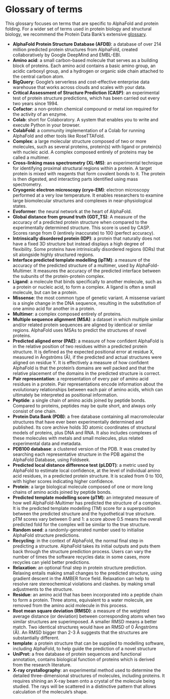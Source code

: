 # Glossary of terms

This glossary focuses on terms that are specific to AlphaFold and protein folding. For a wider set of terms used in protein biology and structural biology, we recommend the Protein Data Bank’s extensive [glossary](https://www.rcsb.org/docs/general-help/glossary).

* **AlphaFold Protein Structure Database (AFDB)**: a database of over 214 million predicted protein structures from AlphaFold, created collaboratively by Google DeepMind and EMBL-EBI.
* **Amino acid**: a small carbon-based molecule that serves as a building block of proteins. Each amino acid contains a basic amino group, an acidic carboxyl group, and a hydrogen or organic side chain attached to the central carbon atom.
* **BigQuery**: Google’s serverless and cost-effective enterprise data warehouse that works across clouds and scales with your data.
* **Critical Assessment of Structure Prediction (CASP)**: an experimental test of protein structure predictions, which has been carried out every two years since 1994.
* **Cofactor**: a non-protein chemical compound or metal ion required for the activity of an enzyme.
* **Colab**: short for Colaboratory. A system that enables you to write and execute Python in your browser.
* **ColabFold**: a community implementation of a Colab for running AlphaFold and other tools like RoseTTAFold.
* **Complex**: a large molecular structure composed of two or more molecules, such as several proteins, protein(s) with ligand or protein(s) with nucleic acid. A complex composed entirely of proteins may be called a multimer.
* **Cross-linking mass spectrometry (XL-MS)**: an experimental technique for identifying proximal structural regions within a protein. A target protein is mixed with reagents that form covalent bonds to it. The protein is then digested, and interacting parts identified using mass spectrometry.
* **Cryogenic electron microscopy (cryo-EM)**: electron microscopy performed at a very low temperature. It enables researchers to examine large biomolecular structures and complexes in near-physiological states.
* **Evoformer**: the neural network at the heart of AlphaFold.
* **Global distance from ground truth (GDT\_TS)**: A measure of the accuracy of a predicted protein structure when compared to the experimentally determined structure. This score is used by CASP. Scores range from 0 (entirely inaccurate) to 100 (perfect accuracy).
* **Intrinsically disordered protein (IDP)**: a protein that naturally does not have a fixed 3D structure but instead displays a high degree of flexibility. Some proteins have intrinsically disordered regions (IDRs) that sit alongside highly structured regions.
* **Interface predicted template modelling (ipTM)**: a measure of the accuracy of the predicted structure of a multimer, used by AlphaFold-Multimer. It measures the accuracy of the predicted interface between the subunits of the protein-protein complex.
* **Ligand**: a molecule that binds specifically to another molecule, such as a protein or nucleic acid, to form a complex. A ligand is often a small molecule, but can be a protein.
* **Missense**: the most common type of genetic variant. A missense variant is a single change in the DNA sequence, resulting in the substitution of one amino acid for another in a protein.
* **Multimer**: a complex composed entirely of proteins.
* **Multiple sequence alignment (MSA)**: a dataset in which multiple similar and/or related protein sequences are aligned by identical or similar regions. AlphaFold uses MSAs to predict the structures of novel proteins.
* **Predicted aligned error (PAE)**: a measure of how confident AlphaFold is in the relative position of two residues within a predicted protein structure. It is defined as the expected positional error at residue X, measured in Ångströms (Å), if the predicted and actual structures were aligned on residue Y. It is effectively a measure of how confident AlphaFold is that the protein’s domains are well packed and that the relative placement of the domains in the predicted structure is correct.
* **Pair representation**: a representation of every pair of amino acid residues in a protein. Pair representations encode information about the evolutionary relationships between each pair of amino acids, which can ultimately be interpreted as positional information.
* **Peptide**: a single chain of amino acids joined by peptide bonds. Compared to proteins, peptides may be quite short, and always only consist of one chain.
* **Protein Data Bank (PDB)**: a free database containing all macromolecular structures that have ever been experimentally determined and published. Its core archive holds 3D atomic coordinates of structural models of proteins, plus DNA and RNA. It also includes complexes of these molecules with metals and small molecules, plus related experimental data and metadata.
* **PDB100 database**: a clustered version of the PDB. It was created by searching each representative structure in the PDB against the AlphaFold Database, using Foldseek.
* **Predicted local distance difference test (pLDDT)**: a metric used by AlphaFold to estimate local confidence, at the level of individual amino acid residues, in a predicted protein structure. It is scaled from 0 to 100, with higher scores indicating higher confidence.
* **Protein**: a large biological molecule composed of one or more long chains of amino acids joined by peptide bonds.
* **Predicted template modelling score (pTM)**: an integrated measure of how well AlphaFold-Multimer has predicted the structure of a complex. It is the predicted template modelling (TM) score for a superposition between the predicted structure and the hypothetical true structure. pTM scores vary between 0 and 1: a score above 0.5 means the overall predicted fold for the complex will be similar to the true structure.
* **Random seed**: a randomly-generated number used to initialise AlphaFold structure predictions.
* **Recycling**: in the context of AlphaFold, the normal final step in predicting a structure. AlphaFold takes its initial outputs and puts them back through the structure prediction process. Users can vary the number of times the software recycles data: in some cases, more recycles can yield better predictions.
* **Relaxation**: an optional final step in protein structure prediction. Relaxing entails making small changes to the predicted structure, using gradient descent in the AMBER force field. Relaxation can help to resolve rare stereochemical violations and clashes. by making small adjustments to the structure.
* **Residue**: an amino acid that has been incorporated into a peptide chain to form a protein. Three atoms, equivalent to a water molecule, are removed from the amino acid molecule in this process.
* **Root mean square deviation (RMSD)**: a measure of the weighted average distance (or deviation) between corresponding atoms when two similar structures are superimposed. A smaller RMSD means a better match. Two identical structures would have an RMSD of 0 Ångströms (Å). An RMSD bigger than 2-3 Å suggests that the structures are substantially different.
* **template**: a protein structure that can be supplied to modelling software, including AlphaFold, to help guide the prediction of a novel structure
* **UniProt:** a free database of protein sequences and functional annotation, contains biological function of proteins which is derived from the research literature.
* **X-ray crystallography**: an experimental method used to determine the detailed three-dimensional structures of molecules, including proteins. It requires shining an X-ray beam onto a crystal of the molecule being studied. The rays will be scattered in a distinctive pattern that allows calculation of the molecule’s shape.